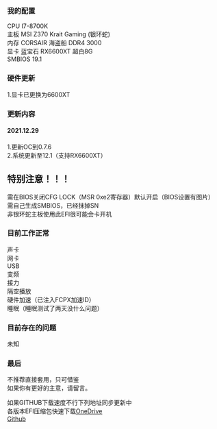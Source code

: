 ### 我的配置   
CPU I7-8700K  
主板 MSI Z370 Krait Gaming (银环蛇)  
内存 CORSAIR 海盗船 DDR4 3000  
显卡 蓝宝石 RX6600XT 超白8G  
SMBIOS 19.1  

### 硬件更新  
1.显卡已更换为6600XT     

### 更新内容  
#### 2021.12.29  
1.更新OC到0.7.6  
2.系统更新至12.1（支持RX6600XT）  
## 特别注意！！！  
需在BIOS关闭CFG LOCK（MSR 0xe2寄存器）默认开启（BIOS设置有图片）   
需自己生成SMBIOS，已经抹掉SN  
非银环蛇主板使用此EFI很可能会卡开机  

### 目前工作正常  
声卡  
网卡  
USB  
变频  
接力  
隔空播放  
硬件加速（已注入FCPX加速ID）  
睡眠（睡眠测试了两天没什么问题）  

### 目前存在的问题  
未知  

### 最后  
不推荐直接套用，只可借鉴  
如果你有更好的主意，请留言。

如果GITHUB下载速度不行下列地址同步更新中  
各版本EFI压缩包快速下载[OneDrive](https://yun.7k.ee "OneDrive")  
[Github](https://github.com/bzasy/Hackintosh "Github")  

